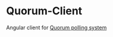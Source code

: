 # Quorum-Client

Angular client for [Quorum polling system](https://github.com/inayelle-arts/Quorum-Api)
